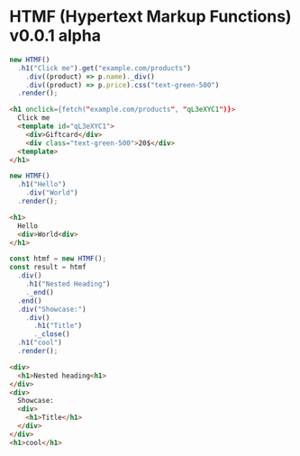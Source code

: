 # HTMF (Hypertext Markup Functions) v0.0.1 alpha

```javascript
new HTMF()
  .h1("Click me").get("example.com/products")
    .div((product) => p.name)._div()
    .div((product) => p.price).css("text-green-500")
  .render();
```
```html
<h1 onclick={fetch("example.com/products", "qL3eXYC1")}>
  Click me
  <template id="qL3eXYC1">
    <div>Giftcard</div>
    <div class="text-green-500">20$</div>
  <template>
</h1>
```

```javascript
new HTMF()
  .h1("Hello")
    .div("World")
  .render();
```
```html
<h1>
  Hello
  <div>World<div>
</h1>
```

```javascript
const htmf = new HTMF();
const result = htmf
  .div()
    .h1("Nested Heading")
    ._end()
  .end()
  .div("Showcase:")
    .div()
      .h1("Title")
      ._close()
  .h1("cool")
  .render();
```
```html
<div>
  <h1>Nested heading<h1>
</div>
<div>
  Showcase:
  <div>
    <h1>Title</h1>
  </div>
</div>
<h1>cool</h1>
```
